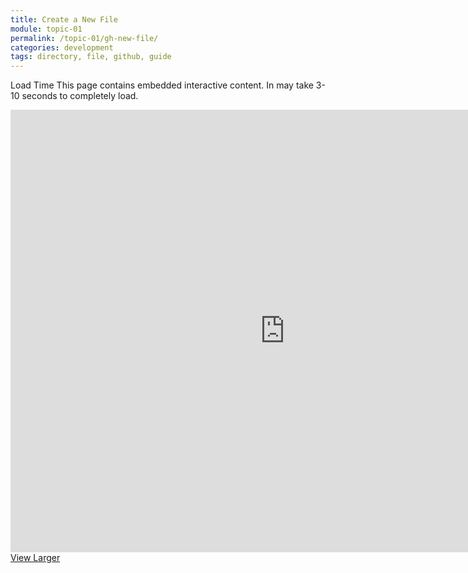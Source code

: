 ```yaml
---
title: Create a New File
module: topic-01
permalink: /topic-01/gh-new-file/
categories: development
tags: directory, file, github, guide
---
```


<div class="divider-heading"></div>


<span class="label label-warning">Load Time</span> This page contains embedded interactive content. In may take 3-10 seconds to completely load.

<iframe src="https://umontanamediaarts.com/MART341/wp-admin/admin-ajax.php?action=h5p_embed&id=14" width="877" height="708" frameborder="0" allowfullscreen="allowfullscreen"></iframe><script src="https://umontanamediaarts.com/MART341/wp-content/plugins/h5p/h5p-php-library/js/h5p-resizer.js" charset="UTF-8"></script>
<a href="https://umontanamediaarts.com/MART341/wp-admin/admin-ajax.php?action=h5p_embed&id=14" class="btn btn-default btn-xs" target="_blank">View Larger</a>
